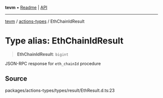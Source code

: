 **tevm** • [Readme](../../README.md) \| [API](../../modules.md)

***

[tevm](../../README.md) / [actions-types](../README.md) / EthChainIdResult

# Type alias: EthChainIdResult

> **EthChainIdResult**: `bigint`

JSON-RPC response for `eth_chainId` procedure

## Source

packages/actions-types/types/result/EthResult.d.ts:23
